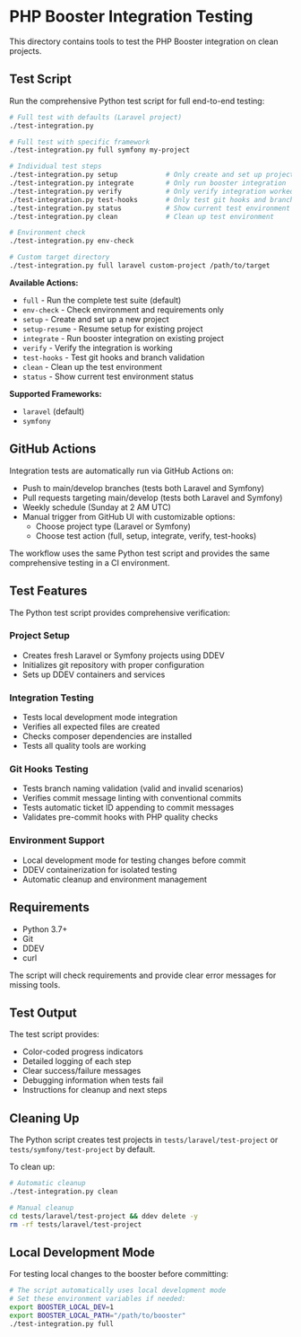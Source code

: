# PHP Booster Integration Testing

This directory contains tools to test the PHP Booster integration on clean projects.

## Test Script

Run the comprehensive Python test script for full end-to-end testing:

```bash
# Full test with defaults (Laravel project)
./test-integration.py

# Full test with specific framework
./test-integration.py full symfony my-project

# Individual test steps
./test-integration.py setup            # Only create and set up project
./test-integration.py integrate        # Only run booster integration
./test-integration.py verify           # Only verify integration worked
./test-integration.py test-hooks       # Only test git hooks and branch validation
./test-integration.py status           # Show current test environment status
./test-integration.py clean            # Clean up test environment

# Environment check
./test-integration.py env-check

# Custom target directory
./test-integration.py full laravel custom-project /path/to/target
```

**Available Actions:**
- `full` - Run the complete test suite (default)
- `env-check` - Check environment and requirements only
- `setup` - Create and set up a new project
- `setup-resume` - Resume setup for existing project
- `integrate` - Run booster integration on existing project  
- `verify` - Verify the integration is working
- `test-hooks` - Test git hooks and branch validation
- `clean` - Clean up the test environment
- `status` - Show current test environment status

**Supported Frameworks:**
- `laravel` (default)
- `symfony`

## GitHub Actions

Integration tests are automatically run via GitHub Actions on:
- Push to main/develop branches (tests both Laravel and Symfony)
- Pull requests targeting main/develop (tests both Laravel and Symfony)  
- Weekly schedule (Sunday at 2 AM UTC)
- Manual trigger from GitHub UI with customizable options:
  - Choose project type (Laravel or Symfony)
  - Choose test action (full, setup, integrate, verify, test-hooks)

The workflow uses the same Python test script and provides the same comprehensive testing in a CI environment.

## Test Features

The Python test script provides comprehensive verification:

### Project Setup
- Creates fresh Laravel or Symfony projects using DDEV
- Initializes git repository with proper configuration
- Sets up DDEV containers and services

### Integration Testing
- Tests local development mode integration
- Verifies all expected files are created
- Checks composer dependencies are installed
- Tests all quality tools are working

### Git Hooks Testing
- Tests branch naming validation (valid and invalid scenarios)
- Verifies commit message linting with conventional commits
- Tests automatic ticket ID appending to commit messages
- Validates pre-commit hooks with PHP quality checks

### Environment Support
- Local development mode for testing changes before commit
- DDEV containerization for isolated testing
- Automatic cleanup and environment management

## Requirements

- Python 3.7+
- Git
- DDEV
- curl

The script will check requirements and provide clear error messages for missing tools.

## Test Output

The test script provides:
- Color-coded progress indicators
- Detailed logging of each step
- Clear success/failure messages
- Debugging information when tests fail
- Instructions for cleanup and next steps

## Cleaning Up

The Python script creates test projects in `tests/laravel/test-project` or `tests/symfony/test-project` by default.

To clean up:
```bash
# Automatic cleanup
./test-integration.py clean

# Manual cleanup
cd tests/laravel/test-project && ddev delete -y
rm -rf tests/laravel/test-project
```

## Local Development Mode

For testing local changes to the booster before committing:

```bash
# The script automatically uses local development mode
# Set these environment variables if needed:
export BOOSTER_LOCAL_DEV=1
export BOOSTER_LOCAL_PATH="/path/to/booster"
./test-integration.py full
```
